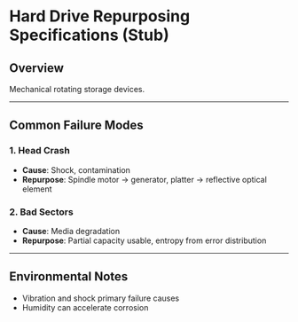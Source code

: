# Hard Drive Repurposing Specifications (Stub)

## Overview
Mechanical rotating storage devices.

---

## Common Failure Modes

### 1. Head Crash
- **Cause**: Shock, contamination  
- **Repurpose**: Spindle motor → generator, platter → reflective optical element

### 2. Bad Sectors
- **Cause**: Media degradation  
- **Repurpose**: Partial capacity usable, entropy from error distribution

---

## Environmental Notes
- Vibration and shock primary failure causes  
- Humidity can accelerate corrosion
